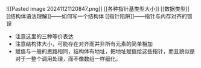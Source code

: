 ![[Pasted image 20241121120847.png]]
[[各种指针基类型大小]]
[[数据类型]]
[[结构体语法理解]]——如何写一个结构体
[[指针陷阱]]——指针与内存对齐的错误

- 注意这里的三种等价表达
- 注意结构体大小，可能存在对齐而并非所有元素的简单相加
- 赋值与一般的思路相同，结构体有地址，把地址赋值给这些指针，而且貌似是对于一整个调用处理，而不像数组一样细化。